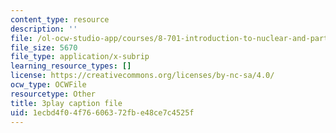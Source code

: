 ```yaml
---
content_type: resource
description: ''
file: /ol-ocw-studio-app/courses/8-701-introduction-to-nuclear-and-particle-physics-fall-2020/1ecbd4f04f76606372fbe48ce7c4525f_lF-LM9CdiVk.srt
file_size: 5670
file_type: application/x-subrip
learning_resource_types: []
license: https://creativecommons.org/licenses/by-nc-sa/4.0/
ocw_type: OCWFile
resourcetype: Other
title: 3play caption file
uid: 1ecbd4f0-4f76-6063-72fb-e48ce7c4525f
---
```

